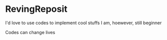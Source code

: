 # RevingReposit
I'd love to use codes to implement cool stuffs
I am, hoewever, still beginner 


Codes can change lives
